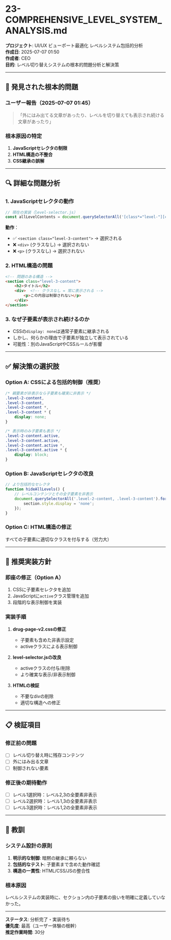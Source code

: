 # 23-COMPREHENSIVE_LEVEL_SYSTEM_ANALYSIS.md

**プロジェクト**: UI/UX ビューポート最適化 レベルシステム包括的分析  
**作成日**: 2025-07-07 01:50  
**作成者**: CEO  
**目的**: レベル切り替えシステムの根本的問題分析と解決策

---

## 🚨 **発見された根本的問題**

### **ユーザー報告（2025-07-07 01:45）**
> 「外にはみ出てる文章があったり、レベルを切り替えても表示され続ける文章があったり」

### **根本原因の特定**
1. **JavaScriptセレクタの制限**
2. **HTML構造の不整合**
3. **CSS継承の誤解**

---

## 🔍 **詳細な問題分析**

### **1. JavaScriptセレクタの動作**
```javascript
// 現在の実装（level-selector.js）
const allLevelContents = document.querySelectorAll('[class*="level-"][class*="-content"]');
```

**動作**：
- ✅ `<section class="level-3-content">` → 選択される
- ❌ `<div>` (クラスなし) → 選択されない
- ❌ `<p>` (クラスなし) → 選択されない

### **2. HTML構造の問題**
```html
<!-- 問題のある構造 -->
<section class="level-3-content">
    <h2>タイトル</h2>
    <div>  <!-- クラスなし = 常に表示される -->
        <p>この内容は制御されない</p>
    </div>
</section>
```

### **3. なぜ子要素が表示され続けるのか**
- CSSの`display: none`は通常子要素に継承される
- しかし、何らかの理由で子要素が独立して表示されている
- 可能性：別のJavaScriptやCSSルールが影響

---

## ✅ **解決策の選択肢**

### **Option A: CSSによる包括的制御（推奨）**
```css
/* 親要素が非表示なら子要素も確実に非表示 */
.level-2-content,
.level-3-content,
.level-2-content *,
.level-3-content * {
    display: none;
}

/* 表示時のみ子要素も表示 */
.level-2-content.active,
.level-3-content.active,
.level-2-content.active *,
.level-3-content.active * {
    display: block;
}
```

### **Option B: JavaScriptセレクタの改良**
```javascript
// より包括的なセレクタ
function hideAllLevels() {
    // レベルコンテンツとその全子要素を非表示
    document.querySelectorAll('.level-2-content, .level-3-content').forEach(section => {
        section.style.display = 'none';
    });
}
```

### **Option C: HTML構造の修正**
すべての子要素に適切なクラスを付与する（労力大）

---

## 🎯 **推奨実装方針**

### **即座の修正（Option A）**
1. CSSに子要素セレクタを追加
2. JavaScriptに`active`クラス管理を追加
3. 段階的な表示制御を実装

### **実装手順**
1. **drug-page-v2.cssの修正**
   - 子要素も含めた非表示設定
   - activeクラスによる表示制御

2. **level-selector.jsの改良**
   - activeクラスの付与/削除
   - より確実な表示/非表示制御

3. **HTMLの検証**
   - 不要なdivの削除
   - 適切な構造への修正

---

## 📋 **検証項目**

### **修正前の問題**
- [ ] レベル切り替え時に残存コンテンツ
- [ ] 外にはみ出る文章
- [ ] 制御されない要素

### **修正後の期待動作**
- [ ] レベル1選択時：レベル2,3の全要素非表示
- [ ] レベル2選択時：レベル1,3の全要素非表示
- [ ] レベル3選択時：レベル1,2の全要素非表示

---

## 💭 **教訓**

### **システム設計の原則**
1. **明示的な制御**: 暗黙の継承に頼らない
2. **包括的なテスト**: 子要素まで含めた動作確認
3. **構造の一貫性**: HTML/CSS/JSの整合性

### **根本原因**
レベルシステムの実装時に、セクション内の子要素の扱いを明確に定義していなかった。

---

**ステータス**: 分析完了・実装待ち  
**優先度**: 最高（ユーザー体験の根幹）  
**推定作業時間**: 30分